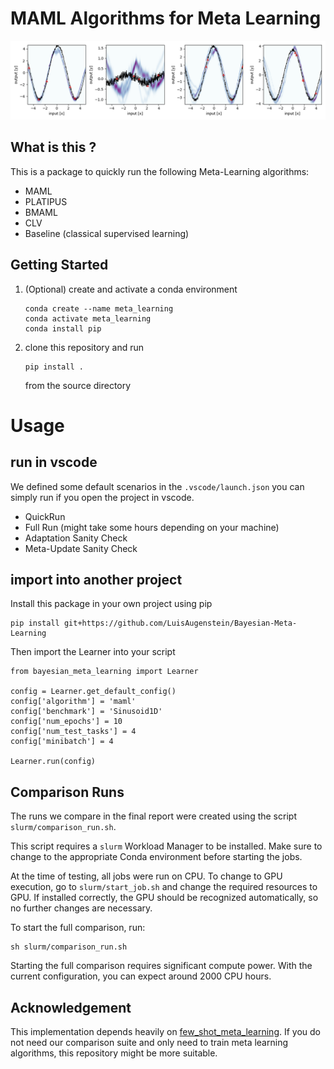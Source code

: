 # MAML Algorithms for Meta Learning

![Title Figure](figures/title.png)

## What is this ?
This is a package to quickly run the following Meta-Learning algorithms:
- MAML 
- PLATIPUS
- BMAML
- CLV
- Baseline (classical supervised learning)


## Getting Started
1. (Optional) create and activate a conda environment
    ```
    conda create --name meta_learning
    conda activate meta_learning
    conda install pip
    ```
2. clone this repository and run 
    ```
    pip install .
    ```
    from the source directory

# Usage
## run in vscode
We defined some default scenarios in the `.vscode/launch.json` you can simply run if you open the project in vscode.
- QuickRun
- Full Run (might take some hours depending on your machine)
- Adaptation Sanity Check
- Meta-Update Sanity Check

## import into another project
Install this package in your own project using pip
```
pip install git+https://github.com/LuisAugenstein/Bayesian-Meta-Learning
```
Then import the Learner into your script
```
from bayesian_meta_learning import Learner

config = Learner.get_default_config()
config['algorithm'] = 'maml'
config['benchmark'] = 'Sinusoid1D'
config['num_epochs'] = 10
config['num_test_tasks'] = 4
config['minibatch'] = 4

Learner.run(config)
```

## Comparison Runs

The runs we compare in the final report were created using the script `slurm/comparison_run.sh`.

This script requires a `slurm` Workload Manager to be installed.
Make sure to change to the appropriate Conda environment before starting the jobs.

At the time of testing, all jobs were run on CPU.
To change to GPU execution, go to `slurm/start_job.sh` and change the required resources to GPU. If installed correctly, the GPU should be recognized automatically, so no further changes are necessary.

To start the full comparison, run:
```
sh slurm/comparison_run.sh
```

Starting the full comparison requires significant compute power.
With the current configuration, you can expect around 2000 CPU hours.


## Acknowledgement

This implementation depends heavily on [few_shot_meta_learning](https://github.com/cnguyen10/few_shot_meta_learning).
If you do not need our comparison suite and only need to train meta learning algorithms, this repository might be more suitable.


